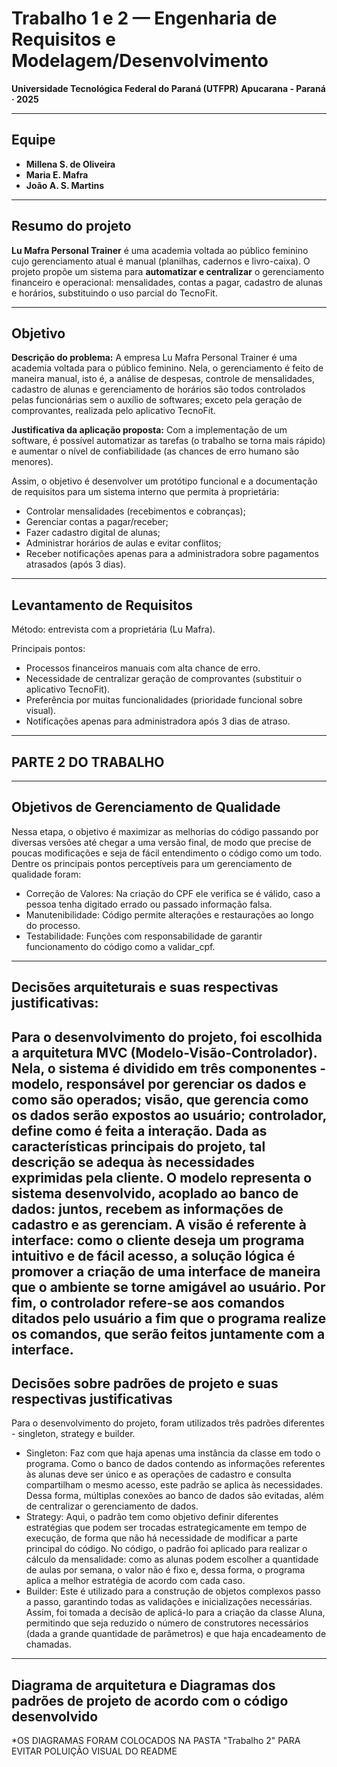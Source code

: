 # Trabalho 1 e 2 — Engenharia de Requisitos e Modelagem/Desenvolvimento

**Universidade Tecnológica Federal do Paraná (UTFPR)**
**Apucarana - Paraná · 2025**

---

## Equipe

* **Millena S. de Oliveira** 
* **Maria E. Mafra**
* **João A. S. Martins**

---

## Resumo do projeto

**Lu Mafra Personal Trainer** é uma academia voltada ao público feminino cujo gerenciamento atual é manual (planilhas, cadernos e livro-caixa). O projeto propõe um sistema para **automatizar e centralizar** o gerenciamento financeiro e operacional: mensalidades, contas a pagar, cadastro de alunas e horários, substituindo o uso parcial do TecnoFit.

---

## Objetivo

**Descrição do problema:** A empresa Lu Mafra Personal Trainer é uma academia voltada para o público feminino. Nela, o gerenciamento é feito de maneira manual, isto é, a análise de despesas, controle de mensalidades, cadastro de alunas e gerenciamento de horários são todos controlados pelas funcionárias sem o auxílio de softwares; exceto pela geração de comprovantes, realizada pelo aplicativo TecnoFit. 
 
**Justificativa da aplicação proposta:** Com a implementação de um software, é possível automatizar as tarefas (o trabalho se torna mais rápido) e aumentar o nível de confiabilidade (as chances de erro humano são menores).

Assim, o objetivo é desenvolver um protótipo funcional e a documentação de requisitos para um sistema interno que permita à proprietária:
* Controlar mensalidades (recebimentos e cobranças);
* Gerenciar contas a pagar/receber;
* Fazer cadastro digital de alunas;
* Administrar horários de aulas e evitar conflitos;
* Receber notificações apenas para a administradora sobre pagamentos atrasados (após 3 dias).
---

## Levantamento de Requisitos

Método: entrevista com a proprietária (Lu Mafra).

Principais pontos:
* Processos financeiros manuais com alta chance de erro.
* Necessidade de centralizar geração de comprovantes (substituir o aplicativo TecnoFit).
* Preferência por muitas funcionalidades (prioridade funcional sobre visual).
* Notificações apenas para administradora após 3 dias de atraso.

---------------------------------------------
## PARTE 2 DO TRABALHO
---------------------------------------------

## Objetivos de Gerenciamento de Qualidade

Nessa etapa, o objetivo é maximizar as melhorias do código passando por diversas versões até chegar a uma versão final, de modo que precise de poucas modificações e seja de fácil entendimento o código como um todo. Dentre os principais pontos perceptíveis para um gerenciamento de qualidade foram:

* Correção de Valores: Na criação do CPF ele verifica se é válido, caso a pessoa tenha digitado errado ou passado informação falsa.
* Manutenibilidade: Código permite alterações e restaurações ao longo do processo.
* Testabilidade: Funções com responsabilidade de garantir funcionamento do código como a validar_cpf.
---

## Decisões arquiteturais e suas respectivas justificativas:

Para o desenvolvimento do projeto, foi escolhida a arquitetura MVC (Modelo-Visão-Controlador). Nela, o sistema é dividido em três componentes - modelo, responsável por gerenciar os dados e como são operados; visão, que gerencia como os dados serão expostos ao usuário; controlador, define como é feita a interação. 
Dada as características principais do projeto, tal descrição se adequa às necessidades exprimidas pela cliente. O modelo representa o sistema desenvolvido, acoplado ao banco de dados: juntos, recebem as informações de cadastro e as gerenciam. A visão é referente à interface: como o cliente deseja um programa intuitivo e de fácil acesso, a solução lógica é promover a criação de uma interface de maneira que o ambiente se torne amigável ao usuário. Por fim, o controlador refere-se aos comandos ditados pelo usuário a fim que o programa realize os comandos, que serão feitos juntamente com a interface. 
---

## Decisões sobre padrões de projeto e suas respectivas justificativas

Para o desenvolvimento do projeto, foram utilizados três padrões diferentes - singleton, strategy e builder. 

* Singleton: Faz com que haja apenas uma instância da classe em todo o programa. Como o banco de dados contendo as informações referentes às alunas deve ser único e as operações de cadastro e consulta compartilham o mesmo acesso, este padrão se aplica às necessidades. Dessa forma, múltiplas conexões ao banco de dados são evitadas, além de centralizar o gerenciamento de dados. 
* Strategy: Aqui, o padrão tem como objetivo definir diferentes estratégias que podem ser trocadas estrategicamente em tempo de execução, de forma que não há necessidade de modificar a parte principal do código. No código, o padrão foi aplicado para realizar o cálculo da mensalidade: como as alunas podem escolher a quantidade de aulas por semana, o valor não é fixo e, dessa forma, o programa aplica a melhor estratégia de acordo com cada caso. 
* Builder: Este é utilizado para a construção de objetos complexos passo a passo, garantindo todas as validações e inicializações necessárias. Assim, foi tomada a decisão de aplicá-lo para a criação da classe Aluna, permitindo que seja reduzido o número de construtores necessários (dada a grande quantidade de parâmetros) e que haja encadeamento de chamadas. 
---

## Diagrama de arquitetura e Diagramas dos padrões de projeto de acordo com o código desenvolvido

*OS DIAGRAMAS FORAM COLOCADOS NA PASTA "Trabalho 2" PARA EVITAR POLUIÇÃO VISUAL DO README


